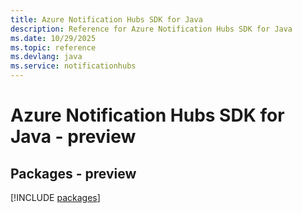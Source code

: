 ```yaml
---
title: Azure Notification Hubs SDK for Java
description: Reference for Azure Notification Hubs SDK for Java
ms.date: 10/29/2025
ms.topic: reference
ms.devlang: java
ms.service: notificationhubs
---
```

# Azure Notification Hubs SDK for Java - preview
## Packages - preview
[!INCLUDE [packages](notification-hubs-index.md)]